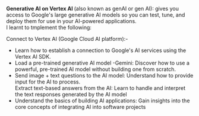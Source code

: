 <p><b>Generative AI on Vertex AI </b> (also known as genAI or gen AI): gives you access to Google's large generative AI models so you can test, tune, and deploy them for use in your AI-powered applications. 
<br> I learnt to tmplement the following:
</p>
Connect to Vertex AI (Google Cloud AI platform):-
<br> 
<ul type="bullet">
<li>Learn how to establish a connection to Google's AI services using the Vertex AI SDK.</li>
<li>Load a pre-trained generative AI model -Gemini: Discover how to use a powerful, pre-trained AI model without building one from scratch.</li>
<li>Send image + text questions to the AI model: Understand how to provide input for the AI to process. </li>
<lil>Extract text-based answers from the AI: Learn to handle and interpret the text responses generated by the AI model </lil>
<li>Understand the basics of building AI applications: Gain insights into the core concepts of integrating AI into software projects</li>
</ul>
